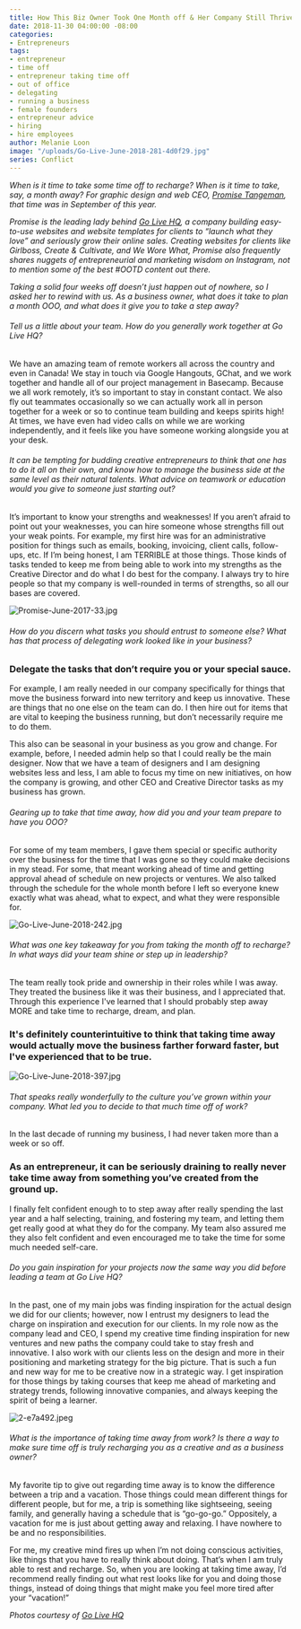 ```yaml
---
title: How This Biz Owner Took One Month off & Her Company Still Thrived
date: 2018-11-30 04:00:00 -08:00
categories:
- Entrepreneurs
tags:
- entrepreneur
- time off
- entrepreneur taking time off
- out of office
- delegating
- running a business
- female founders
- entrepreneur advice
- hiring
- hire employees
author: Melanie Loon
image: "/uploads/Go-Live-June-2018-281-4d0f29.jpg"
series: Conflict
---
```


_When is it time to take some time off to recharge? When is it time to take, say, a month away? For graphic design and web CEO, [Promise Tangeman](https://www.instagram.com/promisetangeman/), that time was in September of this year._

_Promise is the leading lady behind [Go Live HQ](https://www.golivehq.co/), a company building easy-to-use websites and website templates for clients to “launch what they love” and seriously grow their online sales. Creating websites for clients like Girlboss, Create & Cultivate, and We Wore What, Promise also frequently shares nuggets of entrepreneurial and marketing wisdom on Instagram, not to mention some of the best #OOTD content out there._

_Taking a solid four weeks off doesn’t just happen out of nowhere, so I asked her to rewind with us. As a business owner, what does it take to plan a month OOO, and what does it give you to take a step away?_

###### Tell us a little about your team. How do you generally work together at Go Live HQ?

We have an amazing team of remote workers all across the country and even in Canada! We stay in touch via Google Hangouts, GChat, and we work together and handle all of our project management in Basecamp. Because we all work remotely, it’s so important to stay in constant contact. We also fly out teammates occasionally so we can actually work all in person together for a week or so to continue team building and keeps spirits high! At times, we have even had video calls on while we are working independently, and it feels like you have someone working alongside you at your desk. 

###### It can be tempting for budding creative entrepreneurs to think that one has to do it all on their own, and know how to manage the business side at the same level as their natural talents. What advice on teamwork or education would you give to someone just starting out?

It’s important to know your strengths and weaknesses! If you aren’t afraid to point out your weaknesses, you can hire someone whose strengths fill out your weak points. For example, my first hire was for an administrative position for things such as emails, booking, invoicing, client calls, follow-ups, etc. If I’m being honest, I am TERRIBLE at those things. Those kinds of tasks tended to keep me from being able to work into my strengths as the Creative Director and do what I do best for the company. I always try to hire people so that my company is well-rounded in terms of strengths, so all our bases are covered. 

![Promise-June-2017-33.jpg](/uploads/Promise-June-2017-33.jpg)

###### How do you discern what tasks you should entrust to someone else? What has that process of delegating work looked like in your business?

### Delegate the tasks that don’t require you or your special sauce. 

For example, I am really needed in our company specifically for things that move the business forward into new territory and keep us innovative. These are things that no one else on the team can do. I then hire out for items that are vital to keeping the business running, but don’t necessarily require me to do them. 

This also can be seasonal in your business as you grow and change. For example, before, I needed admin help so that I could really be the main designer. Now that we have a team of designers and I am designing websites less and less, I am able to focus my time on new initiatives, on how the company is growing, and other CEO and Creative Director tasks as my business has grown.

###### Gearing up to take that time away, how did you and your team prepare to have you OOO?

For some of my team members, I gave them special or specific authority over the business for the time that I was gone so they could make decisions in my stead. For some, that meant working ahead of time and getting approval ahead of schedule on new projects or ventures. We also talked through the schedule for the whole month before I left so everyone knew exactly what was ahead, what to expect, and what they were responsible for. 

![Go-Live-June-2018-242.jpg](/uploads/Go-Live-June-2018-242.jpg)

###### What was one key takeaway for you from taking the month off to recharge? In what ways did your team shine or step up in leadership?

The team really took pride and ownership in their roles while I was away. They treated the business like it was their business, and I appreciated that. Through this experience I've learned that I should probably step away MORE and take time to recharge, dream, and plan. 

### It's definitely counterintuitive to think that taking time away would actually move the business farther forward faster, but I've experienced that to be true.

![Go-Live-June-2018-397.jpg](/uploads/Go-Live-June-2018-397.jpg)

###### That speaks really wonderfully to the culture you’ve grown within your company. What led you to decide to that much time off of work?

In the last decade of running my business, I had never taken more than a week or so off. 

### As an entrepreneur, it can be seriously draining to really never take time away from something you’ve created from the ground up. 

I finally felt confident enough to to step away after really spending the last year and a half selecting, training, and fostering my team, and letting them get really good at what they do for the company. My team also assured me they also felt confident and even encouraged me to take the time for some much needed self-care. 

###### Do you gain inspiration for your projects now the same way you did before leading a team at Go Live HQ?

In the past, one of my main jobs was finding inspiration for the actual design we did for our clients; however, now I entrust my designers to lead the charge on inspiration and execution for our clients. In my role now as the company lead and CEO, I spend my creative time finding inspiration for new ventures and new paths the company could take to stay fresh and innovative. I also work with our clients less on the design and more in their positioning and marketing strategy for the big picture. That is such a fun and new way for me to be creative now in a strategic way. I get inspiration for those things by taking courses that keep me ahead of marketing and strategy trends, following innovative companies, and always keeping the spirit of being a learner. 

![2-e7a492.jpeg](/uploads/2-e7a492.jpeg)

###### What is the importance of taking time away from work? Is there a way to make sure time off is truly recharging you as a creative and as a business owner?

My favorite tip to give out regarding time away is to know the difference between a trip and a vacation. Those things could mean different things for different people, but for me, a trip is something like sightseeing, seeing family, and generally having a schedule that is “go-go-go.” Oppositely, a vacation for me is just about getting away and relaxing. I have nowhere to be and no responsibilities. 

For me, my creative mind fires up when I’m not doing conscious activities, like things that you have to really think about doing. That’s when I am truly able to rest and recharge. So, when you are looking at taking time away, I’d recommend really finding out what rest looks like for you and doing those things, instead of doing things that might make you feel more tired after your “vacation!”

_Photos courtesy of [Go Live HQ](https://www.golivehq.co/)_